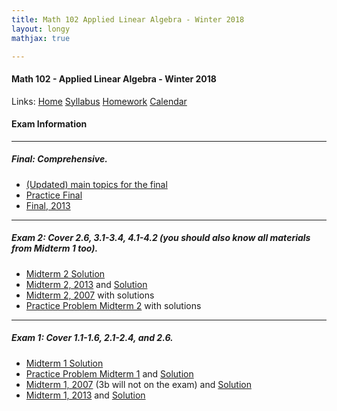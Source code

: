 ```yaml
---
title: Math 102 Applied Linear Algebra - Winter 2018  
layout: longy
mathjax: true  

---
```

#### Math 102 - Applied Linear Algebra - Winter 2018  
  Links: [Home][math102Home]    [Syllabus][math102Syl]    [Homework][math102HW]    [Calendar][math102Cal]
    
   [math102Home]:http://thanghuynh.org/teaching/math102_w18.html
   [math102Syl]:http://thanghuynh.org/teaching/math102_syllabus.html
   [math102HW]:http://thanghuynh.org/teaching/math102_hw.html  
   [math102Cal]:http://thanghuynh.org/teaching/math102_calendar.html


#### Exam Information
---  

##### Final: Comprehensive.

  * [(Updated) main topics for the final][finaltopic]
  * [Practice Final][pracfinal]
  * [Final, 2013][final2013]
  
  [finaltopic]:http://thanghuynh.org/teaching/Math102_Final_Topics.pdf
  [final2013]:http://thanghuynh.org/teaching/Math102_Final_2013.pdf
  [pracfinal]:http://thanghuynh.org/teaching/Math102_Final_Practice.pdf

---  

##### Exam 2: Cover 2.6, 3.1-3.4, 4.1-4.2 (you should also know all materials from Midterm 1 too).  
  
  * [Midterm 2 Solution][mid22018]
  * [Midterm 2, 2013][mid22013] and [Solution][mid22013Sol]
  * [Midterm 2, 2007][mid22007Sol] with solutions
  * [Practice Problem Midterm 2][pracmid2] with solutions
 
  [mid22018]:http://thanghuynh.org/teaching/Math102_Midterm2_Solution.pdf
  [mid22007Sol]:http://thanghuynh.org/teaching/Math102_Midterm2_2007_Solution.pdf
  [mid22013Sol]:http://thanghuynh.org/teaching/Math102_Midterm2_2013_Solution.pdf
  [mid22013]:http://thanghuynh.org/teaching/Math102_Midterm2_2013.pdf
  [pracmid2]:http://thanghuynh.org/teaching/Math102_Midterm2_Practice.pdf


---  

##### Exam 1: Cover 1.1-1.6, 2.1-2.4, and 2.6.
  * [Midterm 1 Solution][mid12018]
  * [Practice Problem Midterm 1][pracmid1] and [Solution][pracmid1Sol]
  * [Midterm 1, 2007][mid12007] (3b will not on the exam) and [Solution][mid12007Sol]
  * [Midterm 1, 2013][mid12013] and [Solution][mid12013Sol]


  [mid12018]:http://thanghuynh.org/teaching/Math102_Midterm1_Solution.pdf
  [mid12013Sol]:http://thanghuynh.org/teaching/Math102_Midterm1_2013_Solution.pdf
  [mid12013]:http://thanghuynh.org/teaching/Math102_Midterm1_2013.pdf
  [mid12007Sol]:http://thanghuynh.org/teaching/Math102_Midterm1_2007_Solution.pdf
  [mid12007]:http://thanghuynh.org/teaching/Math102_Midterm1_2007.pdf
  [pracmid1Sol]:http://thanghuynh.org/teaching/Math102_Practice_Miterm1_Solution.pdf
  [pracmid1]:http://thanghuynh.org/teaching/Math102_Practice_Miterm1.pdf
